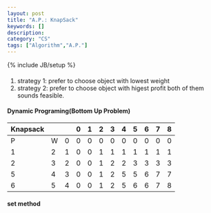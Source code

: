 ```yaml
---
layout: post
title: "A.P.: KnapSack"
keywords: []
description: 
category: "CS"
tags: ["Algorithm","A.P."]
---
```

{% include JB/setup %}

####
1. strategy 1: prefer to choose object with lowest weight
2. strategy 2: prefer to choose object with higest profit
both of them sounds feasible.


#### Dynamic Programing(Bottom Up Problem)

| Knapsack  |   |   | 0 | 1 | 2 | 3 | 4 | 5 | 6 | 7 | 8 |
|---|---|---|---|---|---|---|---|---|---|---|---|
| P | W | 0 | 0 | 0 | 0 | 0 | 0 | 0 | 0 | 0 | 0 |
| 1 | 2 | 1 | 0 | 0 | 1 | 1 | 1 | 1 | 1 | 1 | 1 |
| 2 | 3 | 2 | 0 | 0 | 1 | 2 | 2 | 3 | 3 | 3 | 3 |
| 5 | 4 | 3 | 0 | 0 | 1 | 2 | 5 | 5 | 6 | 7 | 7 |
| 6 | 5 | 4 | 0 | 0 | 1 | 2 | 5 | 6 | 6 | 7 | 8 |


#### set method
